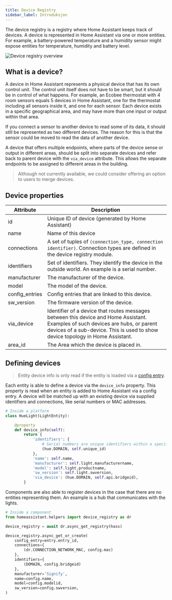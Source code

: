 ```yaml
---
title: Device Registry
sidebar_label: Introduksjon
---
```


The device registry is a registry where Home Assistant keeps track of devices. A device is represented in Home Assistant via one or more entities. For example, a battery-powered temperature and a humidity sensor might expose entities for temperature, humidity and battery level.

![Device registry overview](/img/en/device_registry/overview.png)

## What is a device?

A device in Home Assistant represents a physical device that has its own control unit. The control unit itself does not have to be smart, but it should be in control of what happens. For example, an Ecobee thermostat with 4 room sensors equals 5 devices in Home Assistant, one for the thermostat including all sensors inside it, and one for each sensor. Each device exists in a specific geographical area, and may have more than one input or output within that area.

If you connect a sensor to another device to read some of its data, it should still be represented as two different devices. The reason for this is that the sensor could be moved to read the data of another device.

A device that offers multiple endpoints, where parts of the device sense or output in different areas, should be split into separate devices and refer back to parent device with the `via_device` attribute. This allows the separate endpoints to be assigned to different areas in the building.

> Although not currently available, we could consider offering an option to users to merge devices.

## Device properties

| Attribute      | Description                                                                                                                                                                                                       |
| -------------- | ----------------------------------------------------------------------------------------------------------------------------------------------------------------------------------------------------------------- |
| id             | Unique ID of device (generated by Home Assistant)                                                                                                                                                                 |
| name           | Name of this device                                                                                                                                                                                               |
| connections    | A set of tuples of `(connection_type, connection identifier)`. Connection types are defined in the device registry module.                                                                                        |
| identifiers    | Set of identifiers. They identify the device in the outside world. An example is a serial number.                                                                                                                 |
| manufacturer   | The manufacturer of the device.                                                                                                                                                                                   |
| model          | The model of the device.                                                                                                                                                                                          |
| config_entries | Config entries that are linked to this device.                                                                                                                                                                    |
| sw_version     | The firmware version of the device.                                                                                                                                                                               |
| via_device     | Identifier of a device that routes messages between this device and Home Assistant. Examples of such devices are hubs, or parent devices of a sub-device. This is used to show device topology in Home Assistant. |
| area_id        | The Area which the device is placed in.                                                                                                                                                                           |

## Defining devices

> Entity device info is only read if the entity is loaded via a [config entry](config_entries_index.md).

Each entity is able to define a device via the `device_info` property. This property is read when an entity is added to Home Assistant via a config entry. A device will be matched up with an existing device via supplied identifiers and connections, like serial numbers or MAC addresses.

```python
# Inside a platform
class HueLight(LightEntity):

    @property
    def device_info(self):
        return {
            'identifiers': {
                # Serial numbers are unique identifiers within a specific domain
                (hue.DOMAIN, self.unique_id)
            },
            'name': self.name,
            'manufacturer': self.light.manufacturername,
            'model': self.light.productname,
            'sw_version': self.light.swversion,
            'via_device': (hue.DOMAIN, self.api.bridgeid),
        }

```

Components are also able to register devices in the case that there are no entities representing them. An example is a hub that communicates with the lights.

```python
# Inside a component
from homeassistant.helpers import device_registry as dr

device_registry = await dr.async_get_registry(hass)

device_registry.async_get_or_create(
    config_entry=entry.entry_id,
    connections={
        (dr.CONNECTION_NETWORK_MAC, config.mac)
    },
    identifiers={
        (DOMAIN, config.bridgeid)
    },
    manufacturer='Signify',
    name=config.name,
    model=config.modelid,
    sw_version=config.swversion,
)
```